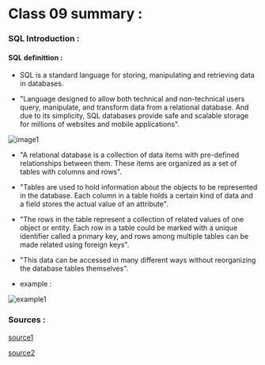 # Class 09 summary :

### SQL Introduction :

#### SQL definittion :

* SQL is a standard language for storing, manipulating and retrieving data in databases.

* "Language designed to allow both technical and non-technical users query, manipulate, and transform data from a relational database. And due to its simplicity, SQL databases provide safe and scalable storage for millions of websites and mobile applications".

![image1](https://bookdown.org/paranedagarcia/database/images/sql-mapa.jpg)

* "A relational database is a collection of data items with pre-defined relationships between them. These items are organized as a set of tables with columns and rows". 

* "Tables are used to hold information about the objects to be represented in the database. Each column in a table holds a certain kind of data and a field stores the actual value of an attribute". 

* "The rows in the table represent a collection of related values of one object or entity. Each row in a table could be marked with a unique identifier called a primary key, and rows among multiple tables can be made related using foreign keys". 

* "This data can be accessed in many different ways without reorganizing the database tables themselves".

* example :

![example1](https://www.mssqltips.com/tipimages2/5771_querying-sql-server-tables-from-dotnet.004.png)
### Sources :

[source1](https://sqlbolt.com/)

[source2](https://aws.amazon.com/relational-database/)